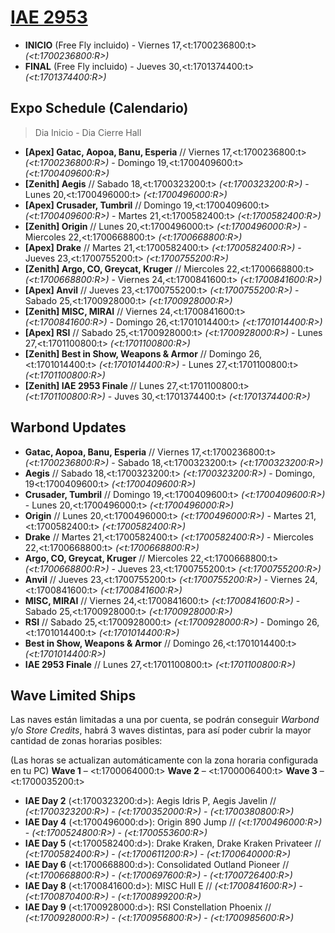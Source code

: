 # [IAE 2953](https://robertsspaceindustries.com/iae2953)

* **INICIO** (Free Fly incluido) - Viernes 17,<t:1700236800:t> *(<t:1700236800:R>)*
* **FINAL**  (Free Fly incluido) - Jueves 30,<t:1701374400:t> *(<t:1701374400:R>)*

## Expo Schedule (Calendario)

> Dia Inicio - Dia Cierre Hall

* **[Apex] Gatac, Aopoa, Banu, Esperia** // Viernes 17,<t:1700236800:t> *(<t:1700236800:R>)* - Domingo 19,<t:1700409600:t> *(<t:1700409600:R>)*
* **[Zenith] Aegis** // Sabado 18,<t:1700323200:t> *(<t:1700323200:R>)* - Lunes 20,<t:1700496000:t> *(<t:1700496000:R>)*
* **[Apex] Crusader, Tumbril** // Domingo 19,<t:1700409600:t> *(<t:1700409600:R>)* - Martes 21,<t:1700582400:t> *(<t:1700582400:R>)*
* **[Zenith] Origin** // Lunes 20,<t:1700496000:t> *(<t:1700496000:R>)* - Miercoles 22,<t:1700668800:t> *(<t:1700668800:R>)*
* **[Apex] Drake** // Martes 21,<t:1700582400:t> *(<t:1700582400:R>)* - Jueves 23,<t:1700755200:t> *(<t:1700755200:R>)*
* **[Zenith] Argo, CO, Greycat, Kruger** // Miercoles 22,<t:1700668800:t> *(<t:1700668800:R>)* - Viernes 24,<t:1700841600:t> *(<t:1700841600:R>)*
* **[Apex] Anvil** // Jueves 23,<t:1700755200:t> *(<t:1700755200:R>)* - Sabado 25,<t:1700928000:t> *(<t:1700928000:R>)*
* **[Zenith] MISC, MIRAI** // Viernes 24,<t:1700841600:t> *(<t:1700841600:R>)* - Domingo 26,<t:1701014400:t> *(<t:1701014400:R>)*
* **[Apex] RSI** // Sabado 25,<t:1700928000:t> *(<t:1700928000:R>)* - Lunes 27,<t:1701100800:t> *(<t:1701100800:R>)*
* **[Zenith] Best in Show, Weapons & Armor** // Domingo 26,<t:1701014400:t> *(<t:1701014400:R>)* - Lunes 27,<t:1701100800:t> *(<t:1701100800:R>)*
* **[Zenith] IAE 2953 Finale** // Lunes 27,<t:1701100800:t> *(<t:1701100800:R>)* - Juves 30,<t:1701374400:t> *(<t:1701374400:R>)*

## Warbond Updates

* **Gatac, Aopoa, Banu, Esperia** // Viernes 17,<t:1700236800:t> *(<t:1700236800:R>)* - Sabado 18,<t:1700323200:t> *(<t:1700323200:R>)*
* **Aegis** // Sabado 18,<t:1700323200:t> *(<t:1700323200:R>)* - Domingo, 19<t:1700409600:t> *(<t:1700409600:R>)*
* **Crusader, Tumbril** // Domingo 19,<t:1700409600:t> *(<t:1700409600:R>)* - Lunes 20,<t:1700496000:t> *(<t:1700496000:R>)*
* **Origin** // Lunes 20,<t:1700496000:t> *(<t:1700496000:R>)* - Martes 21,<t:1700582400:t> *(<t:1700582400:R>)*
* **Drake** // Martes 21,<t:1700582400:t> *(<t:1700582400:R>)* - Miercoles 22,<t:1700668800:t> *(<t:1700668800:R>)*
* **Argo, CO, Greycat, Kruger** // Miercoles 22,<t:1700668800:t> *(<t:1700668800:R>)* - Jueves 23,<t:1700755200:t> *(<t:1700755200:R>)*
* **Anvil** // Jueves 23,<t:1700755200:t> *(<t:1700755200:R>)* - Viernes 24,<t:1700841600:t> *(<t:1700841600:R>)*
* **MISC, MIRAI** // Viernes 24,<t:1700841600:t> *(<t:1700841600:R>)* - Sabado 25,<t:1700928000:t> *(<t:1700928000:R>)*
* **RSI** // Sabado 25,<t:1700928000:t> *(<t:1700928000:R>)* - Domingo 26,<t:1701014400:t> *(<t:1701014400:R>)*
* **Best in Show, Weapons & Armor** // Domingo 26,<t:1701014400:t> *(<t:1701014400:R>)*
* **IAE 2953 Finale** // Lunes 27,<t:1701100800:t> *(<t:1701100800:R>)*

## Wave Limited Ships

Las naves están limitadas a una por cuenta, se podrán conseguir *Warbond* y/o *Store Credits*, habrá 3 waves distintas, para así poder cubrir la mayor cantidad de zonas horarias posibles:

(Las horas se actualizan automáticamente con la zona horaria configurada en tu PC)
**Wave 1** – <t:1700064000:t>
**Wave 2** – <t:1700006400:t>
**Wave 3** – <t:1700035200:t>

* **IAE Day 2** (<t:1700323200:d>): Aegis Idris P, Aegis Javelin // *(<t:1700323200:R>)* - *(<t:1700352000:R>)* - *(<t:1700380800:R>)*
* **IAE Day 4** (<t:1700496000:d>): Origin 890 Jump // *(<t:1700496000:R>)* - *(<t:1700524800:R>)* - *(<t:1700553600:R>)*
* **IAE Day 5** (<t:1700582400:d>): Drake Kraken, Drake Kraken Privateer // *(<t:1700582400:R>)* - *(<t:1700611200:R>)* - *(<t:1700640000:R>)*
* **IAE Day 6** (<t:1700668800:d>): Consolidated Outland Pioneer // *(<t:1700668800:R>)* - *(<t:1700697600:R>)* - *(<t:1700726400:R>)*
* **IAE Day 8** (<t:1700841600:d>): MISC Hull E // *(<t:1700841600:R>)* - *(<t:1700870400:R>)* - *(<t:1700899200:R>)*
* **IAE Day 9** (<t:1700928000:d>): RSI Constellation Phoenix // *(<t:1700928000:R>)* - *(<t:1700956800:R>)* - *(<t:1700985600:R>)*
